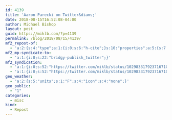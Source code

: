```yaml
---
id: 4139
title: 'Aaron Parecki on Twitter&diams;'
date: 2018-08-15T16:52:08-04:00
author: Michael Bishop
layout: post
guid: https://miklb.com/?p=4139
permalink: /blog/2018/08/15/4139/
mf2_repost-of:
  - 'a:2:{s:4:"type";a:1:{i:0;s:6:"h-cite";}s:10:"properties";a:5:{s:7:"summary";a:1:{i:0;s:55:"“what if instead of webring we called it blogchain”";}s:4:"name";a:1:{i:0;s:24:"Aaron Parecki on Twitter";}s:3:"url";a:1:{i:0;s:54:"https://twitter.com/aaronpk/status/1029829210209116160";}s:11:"publication";a:1:{i:0;s:7:"Twitter";}s:8:"featured";a:1:{i:0;s:76:"https://pbs.twimg.com/profile_images/775755455188512768/CA3YxGa4_400x400.jpg";}}}'
mf2_mp-syndicate-to:
  - 'a:1:{i:0;s:22:"bridgy-publish_twitter";}'
mf2_syndication:
  - 'a:1:{i:0;s:52:"https://twitter.com/miklb/status/1029833179237167104";}'
  - 'a:1:{i:0;s:52:"https://twitter.com/miklb/status/1029833179237167104";}'
geo_weather:
  - 'a:2:{s:5:"units";s:1:"F";s:4:"icon";s:4:"none";}'
geo_public:
  - "1"
categories:
  - misc
kind:
  - Repost
---
```

